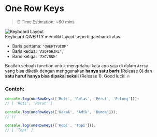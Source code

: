 # One Row Keys

> ⏰ Time Estimation: ~60 mins

![Keyboard Layout](https://jasmcole.files.wordpress.com/2017/06/qwerty-e1496586489808.png?w=1200)  
Keyboard QWERTY memiliki layout seperti gambar di atas.
- Baris pertama: `'QWERTYUIOP'`
- Baris kedua: `'ASDFGHJKL'`,
- Baris ketiga: `'ZXCVBNM'`

Buatlah sebuah function untuk mengetahui kata apa saja di dalam `Array` yang bisa diketik dengan menggunakan **hanya satu baris** (Release 0) dan **satu huruf hanya bisa dipakai sekali** (Release 1). Good luck! 🔥

### Contoh:
```javascript
console.log(oneRowKeys(['Roti', 'Gelas', 'Perut', 'Potong']));
// [ 'Roti', 'Perut' ]

console.log(oneRowKeys(['Kakak', 'Adik', 'Bunda']));
// []

console.log(oneRowKeys(['Kopi', 'Topi']));
// [ 'Topi' ]
```
